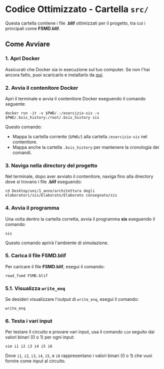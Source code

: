 # Codice Ottimizzato - Cartella `src/`

Questa cartella contiene i file **.blif** ottimizzati per il progetto, tra cui i principali come **FSMD.blif**.

## Come Avviare

### 1. Apri Docker
Assicurati che Docker sia in esecuzione sul tuo computer. Se non l'hai ancora fatto, puoi scaricarlo e installarlo da [qui](https://www.docker.com/products/docker-desktop).

### 2. Avvia il contenitore Docker
Apri il terminale e avvia il contenitore Docker eseguendo il comando seguente:

`docker run -it -v $PWD/.:/esercizio-sis -v $PWD/.bsis_history:/root/.bsis_history sis`

Questo comando:
- Mappa la cartella corrente (`$PWD/`) alla cartella `/esercizio-sis` nel contenitore.
- Mappa anche la cartella `.bsis_history` per mantenere la cronologia dei comandi.

### 3. Naviga nella directory del progetto
Nel terminale, dopo aver avviato il contenitore, naviga fino alla directory dove si trovano i file **.blif** eseguendo:

`cd Desktop/uni/1_anno/architettura degli elaboratori/sis/Elaborato/Elaborato consegnato/sis`

### 4. Avvia il programma
Una volta dentro la cartella corretta, avvia il programma **sis** eseguendo il comando:

`sis`

Questo comando aprirà l'ambiente di simulazione.

### 5. Carica il file FSMD.blif
Per caricare il file **FSMD.blif**, esegui il comando:

`read_fsmd FSMD.blif`

### 5.1. Visualizza `write_enq`
Se desideri visualizzare l'output di `write_enq`, esegui il comando:

`write_enq`

### 6. Testa i vari input
Per testare il circuito e provare vari input, usa il comando `sim` seguito dai valori binari (0 o 1) per ogni input:

`sim i1 i2 i3 i4 i5 i6`

Dove `i1`, `i2`, `i3`, `i4`, `i5`, e `i6` rappresentano i valori binari (0 o 1) che vuoi fornire come input al circuito.
